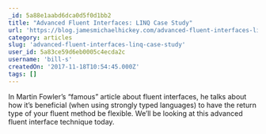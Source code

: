 ```yaml
---
_id: 5a88e1aabd6dca0d5f0d1bb2
title: "Advanced Fluent Interfaces: LINQ Case Study"
url: 'https://blog.jamesmichaelhickey.com/advanced-fluent-interfaces-linq-case-study/'
category: articles
slug: 'advanced-fluent-interfaces-linq-case-study'
user_id: 5a83ce59d6eb0005c4ecda2c
username: 'bill-s'
createdOn: '2017-11-18T10:54:45.000Z'
tags: []
---
```


In Martin Fowler’s “famous” article about fluent interfaces, he talks about how it’s beneficial (when using strongly typed languages) to have the return type of your fluent method be flexible. We’ll be looking at this advanced fluent interface technique today.
